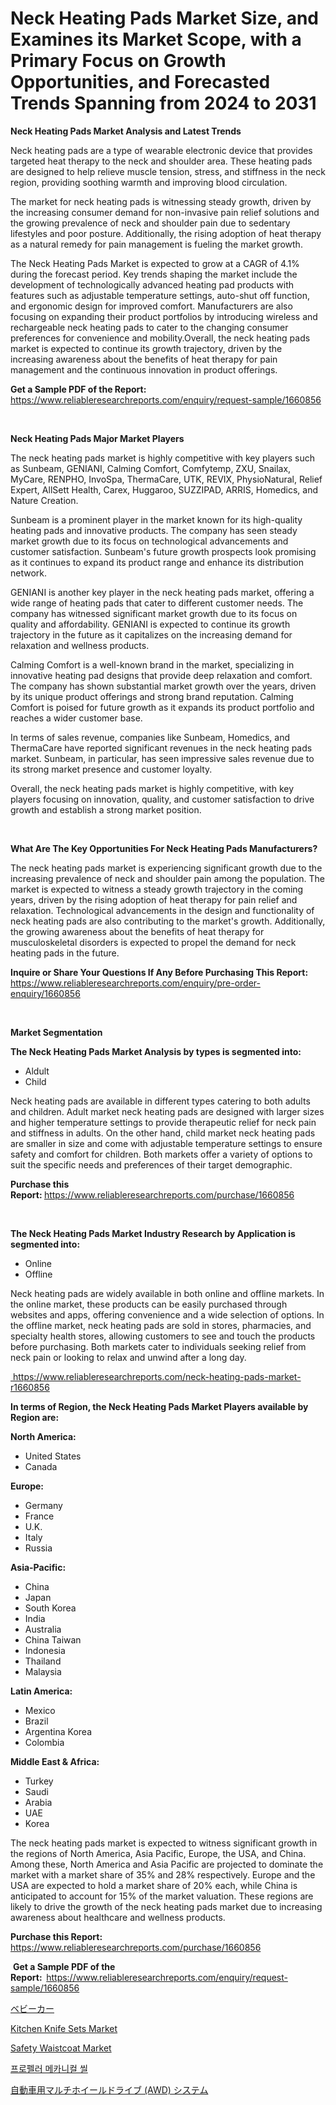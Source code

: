<p><h1>Neck Heating Pads Market Size, and Examines its Market Scope, with a Primary Focus on Growth Opportunities, and Forecasted Trends Spanning from 2024 to 2031</h1></p><p><strong>Neck Heating Pads Market Analysis and Latest Trends</strong></p>
<p><p>Neck heating pads are a type of wearable electronic device that provides targeted heat therapy to the neck and shoulder area. These heating pads are designed to help relieve muscle tension, stress, and stiffness in the neck region, providing soothing warmth and improving blood circulation.</p><p>The market for neck heating pads is witnessing steady growth, driven by the increasing consumer demand for non-invasive pain relief solutions and the growing prevalence of neck and shoulder pain due to sedentary lifestyles and poor posture. Additionally, the rising adoption of heat therapy as a natural remedy for pain management is fueling the market growth.</p><p>The Neck Heating Pads Market is expected to grow at a CAGR of 4.1% during the forecast period. Key trends shaping the market include the development of technologically advanced heating pad products with features such as adjustable temperature settings, auto-shut off function, and ergonomic design for improved comfort. Manufacturers are also focusing on expanding their product portfolios by introducing wireless and rechargeable neck heating pads to cater to the changing consumer preferences for convenience and mobility.Overall, the neck heating pads market is expected to continue its growth trajectory, driven by the increasing awareness about the benefits of heat therapy for pain management and the continuous innovation in product offerings.</p></p>
<p><strong>Get a Sample PDF of the Report:&nbsp;</strong> <a href="https://www.reliableresearchreports.com/enquiry/request-sample/1660856">https://www.reliableresearchreports.com/enquiry/request-sample/1660856</a></p>
<p>&nbsp;</p>
<p><strong>Neck Heating Pads Major Market Players</strong></p>
<p><p>The neck heating pads market is highly competitive with key players such as Sunbeam, GENIANI, Calming Comfort, Comfytemp, ZXU, Snailax, MyCare, RENPHO, InvoSpa, ThermaCare, UTK, REVIX, PhysioNatural, Relief Expert, AllSett Health, Carex, Huggaroo, SUZZIPAD, ARRIS, Homedics, and Nature Creation.</p><p>Sunbeam is a prominent player in the market known for its high-quality heating pads and innovative products. The company has seen steady market growth due to its focus on technological advancements and customer satisfaction. Sunbeam's future growth prospects look promising as it continues to expand its product range and enhance its distribution network.</p><p>GENIANI is another key player in the neck heating pads market, offering a wide range of heating pads that cater to different customer needs. The company has witnessed significant market growth due to its focus on quality and affordability. GENIANI is expected to continue its growth trajectory in the future as it capitalizes on the increasing demand for relaxation and wellness products.</p><p>Calming Comfort is a well-known brand in the market, specializing in innovative heating pad designs that provide deep relaxation and comfort. The company has shown substantial market growth over the years, driven by its unique product offerings and strong brand reputation. Calming Comfort is poised for future growth as it expands its product portfolio and reaches a wider customer base.</p><p>In terms of sales revenue, companies like Sunbeam, Homedics, and ThermaCare have reported significant revenues in the neck heating pads market. Sunbeam, in particular, has seen impressive sales revenue due to its strong market presence and customer loyalty.</p><p>Overall, the neck heating pads market is highly competitive, with key players focusing on innovation, quality, and customer satisfaction to drive growth and establish a strong market position.</p></p>
<p>&nbsp;</p>
<p><strong>What Are The Key Opportunities For Neck Heating Pads Manufacturers?</strong></p>
<p><p>The neck heating pads market is experiencing significant growth due to the increasing prevalence of neck and shoulder pain among the population. The market is expected to witness a steady growth trajectory in the coming years, driven by the rising adoption of heat therapy for pain relief and relaxation. Technological advancements in the design and functionality of neck heating pads are also contributing to the market's growth. Additionally, the growing awareness about the benefits of heat therapy for musculoskeletal disorders is expected to propel the demand for neck heating pads in the future.</p></p>
<p><strong>Inquire or Share Your Questions If Any Before Purchasing This Report:</strong> <a href="https://www.reliableresearchreports.com/enquiry/pre-order-enquiry/1660856">https://www.reliableresearchreports.com/enquiry/pre-order-enquiry/1660856</a></p>
<p>&nbsp;</p>
<p><strong>Market Segmentation</strong></p>
<p><strong>The Neck Heating Pads Market Analysis by types is segmented into:</strong></p>
<p><ul><li>Aldult</li><li>Child</li></ul></p>
<p><p>Neck heating pads are available in different types catering to both adults and children. Adult market neck heating pads are designed with larger sizes and higher temperature settings to provide therapeutic relief for neck pain and stiffness in adults. On the other hand, child market neck heating pads are smaller in size and come with adjustable temperature settings to ensure safety and comfort for children. Both markets offer a variety of options to suit the specific needs and preferences of their target demographic.</p></p>
<p><strong>Purchase this Report:&nbsp;</strong><a href="https://www.reliableresearchreports.com/purchase/1660856">https://www.reliableresearchreports.com/purchase/1660856</a></p>
<p>&nbsp;</p>
<p><strong>The Neck Heating Pads Market Industry Research by Application is segmented into:</strong></p>
<p><ul><li>Online</li><li>Offline</li></ul></p>
<p><p>Neck heating pads are widely available in both online and offline markets. In the online market, these products can be easily purchased through websites and apps, offering convenience and a wide selection of options. In the offline market, neck heating pads are sold in stores, pharmacies, and specialty health stores, allowing customers to see and touch the products before purchasing. Both markets cater to individuals seeking relief from neck pain or looking to relax and unwind after a long day.</p></p>
<p><a href="https://www.reliableresearchreports.com/neck-heating-pads-market-r1660856">&nbsp;https://www.reliableresearchreports.com/neck-heating-pads-market-r1660856</a></p>
<p><strong>In terms of Region, the Neck Heating Pads Market Players available by Region are:</strong></p>
<p>
    <p> <strong> North America: </strong>
        <ul>
            <li>United States</li>
            <li>Canada</li>
        </ul>
        </p> 
    <p> <strong> Europe: </strong>
        <ul>
            <li>Germany</li>
            <li>France</li>
            <li>U.K.</li>
            <li>Italy</li>
            <li>Russia</li>
        </ul>
        </p> 
    <p> <strong> Asia-Pacific: </strong>
        <ul>
            <li>China</li>
            <li>Japan</li>
            <li>South Korea</li>
            <li>India</li>
            <li>Australia</li>
            <li>China Taiwan</li>
            <li>Indonesia</li>
            <li>Thailand</li>
            <li>Malaysia</li>
        </ul>
        </p> 
    <p> <strong> Latin America: </strong>
        <ul>
            <li>Mexico</li>
            <li>Brazil</li>
            <li>Argentina Korea</li>
            <li>Colombia</li>
        </ul>
        </p> 
    <p> <strong> Middle East & Africa: </strong>
        <ul>
            <li>Turkey</li>
            <li>Saudi</li>
            <li>Arabia</li>
            <li>UAE</li>
            <li>Korea</li>
        </ul>
    </p>
    </p>
<p><p>The neck heating pads market is expected to witness significant growth in the regions of North America, Asia Pacific, Europe, the USA, and China. Among these, North America and Asia Pacific are projected to dominate the market with a market share of 35% and 28% respectively. Europe and the USA are expected to hold a market share of 20% each, while China is anticipated to account for 15% of the market valuation. These regions are likely to drive the growth of the neck heating pads market due to increasing awareness about healthcare and wellness products.</p></p>
<p><strong>Purchase this Report: </strong><a href="https://www.reliableresearchreports.com/purchase/1660856">https://www.reliableresearchreports.com/purchase/1660856</a></p>
<p>&nbsp;<strong>Get a Sample PDF of the Report:&nbsp;&nbsp;</strong><a href="https://www.reliableresearchreports.com/enquiry/request-sample/1660856">https://www.reliableresearchreports.com/enquiry/request-sample/1660856</a></p>
<p><strong></strong></p>
<p><p><a href="https://github.com/adcxff01450218/Market-Research-Report-List-2/blob/main/3972945143005.md">ベビーカー</a></p><p><a href="https://github.com/niyotibauri9/Market-Research-Report-List-1/blob/main/kitchen-knife-sets-market.md">Kitchen Knife Sets Market</a></p><p><a href="https://github.com/ajiariaa/Market-Research-Report-List-1/blob/main/safety-waistcoat-market.md">Safety Waistcoat Market</a></p><p><a href="https://github.com/Penelolack456456/Market-Research-Report-List-2/blob/main/6984824150752.md">프로펠러 메카니컬 씰</a></p><p><a href="https://github.com/ReyesKohler20231/Market-Research-Report-List-2/blob/main/2334296143006.md">自動車用マルチホイールドライブ (AWD) システム</a></p></p>